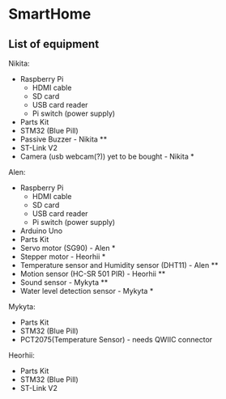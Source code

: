 # SmartHome
## List of equipment

Nikita: </br>
* Raspberry Pi
  * HDMI cable
  * SD card
  * USB card reader
  * Pi switch (power supply)
* Parts Kit
* STM32 (Blue Pill)
* Passive Buzzer    - Nikita **
* ST-Link V2
* Camera (usb webcam(?)) yet to be bought - Nikita *

Alen: </br>
* Raspberry Pi
  * HDMI cable
  * SD card
  * USB card reader
  * Pi switch (power supply)
* Arduino Uno
* Parts Kit
* Servo motor (SG90) - Alen *
* Stepper motor - Heorhii *
* Temperature sensor and Humidity sensor (DHT11) - Alen **
* Motion sensor (HC-SR 501 PIR) - Heorhii **
* Sound sensor - Mykyta **
* Water level detection sensor - Mykyta *

Mykyta: </br>
* Parts Kit
* STM32 (Blue Pill)
* PCT2075(Temperature Sensor) - needs QWIIC connector

Heorhii: </br>
* Parts Kit
* STM32 (Blue Pill)
* ST-Link V2
